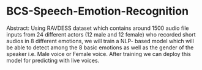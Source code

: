 # BCS-Speech-Emotion-Recognition
Abstract: Using RAVDESS dataset which contains around 1500 audio file inputs from 24 different actors (12 male and 12 female) who recorded short audios in 8 different emotions, we will train a NLP- based model which will be able to detect among the 8 basic emotions as well as the gender of the speaker i.e. Male voice or Female voice. After training we can deploy this model for predicting with live voices.
